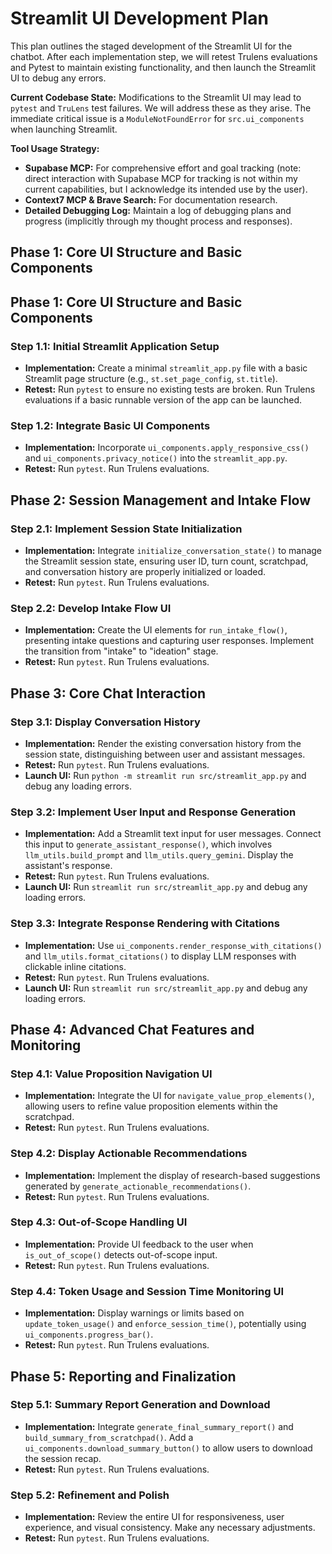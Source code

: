 # Streamlit UI Development Plan

This plan outlines the staged development of the Streamlit UI for the chatbot. After each implementation step, we will retest Trulens evaluations and Pytest to maintain existing functionality, and then launch the Streamlit UI to debug any errors.

**Current Codebase State:**
Modifications to the Streamlit UI may lead to `pytest` and `TruLens` test failures. We will address these as they arise. The immediate critical issue is a `ModuleNotFoundError` for `src.ui_components` when launching Streamlit.

**Tool Usage Strategy:**
*   **Supabase MCP:** For comprehensive effort and goal tracking (note: direct interaction with Supabase MCP for tracking is not within my current capabilities, but I acknowledge its intended use by the user).
*   **Context7 MCP & Brave Search:** For documentation research.
*   **Detailed Debugging Log:** Maintain a log of debugging plans and progress (implicitly through my thought process and responses).

## Phase 1: Core UI Structure and Basic Components

## Phase 1: Core UI Structure and Basic Components

### Step 1.1: Initial Streamlit Application Setup
*   **Implementation:** Create a minimal `streamlit_app.py` file with a basic Streamlit page structure (e.g., `st.set_page_config`, `st.title`).
*   **Retest:** Run `pytest` to ensure no existing tests are broken. Run Trulens evaluations if a basic runnable version of the app can be launched.

### Step 1.2: Integrate Basic UI Components
*   **Implementation:** Incorporate `ui_components.apply_responsive_css()` and `ui_components.privacy_notice()` into the `streamlit_app.py`.
*   **Retest:** Run `pytest`. Run Trulens evaluations.

## Phase 2: Session Management and Intake Flow

### Step 2.1: Implement Session State Initialization
*   **Implementation:** Integrate `initialize_conversation_state()` to manage the Streamlit session state, ensuring user ID, turn count, scratchpad, and conversation history are properly initialized or loaded.
*   **Retest:** Run `pytest`. Run Trulens evaluations.

### Step 2.2: Develop Intake Flow UI
*   **Implementation:** Create the UI elements for `run_intake_flow()`, presenting intake questions and capturing user responses. Implement the transition from "intake" to "ideation" stage.
*   **Retest:** Run `pytest`. Run Trulens evaluations.

## Phase 3: Core Chat Interaction

### Step 3.1: Display Conversation History
*   **Implementation:** Render the existing conversation history from the session state, distinguishing between user and assistant messages.
*   **Retest:** Run `pytest`. Run Trulens evaluations.
*   **Launch UI:** Run `python -m streamlit run src/streamlit_app.py` and debug any loading errors.

### Step 3.2: Implement User Input and Response Generation
*   **Implementation:** Add a Streamlit text input for user messages. Connect this input to `generate_assistant_response()`, which involves `llm_utils.build_prompt` and `llm_utils.query_gemini`. Display the assistant's response.
*   **Retest:** Run `pytest`. Run Trulens evaluations.
*   **Launch UI:** Run `streamlit run src/streamlit_app.py` and debug any loading errors.

### Step 3.3: Integrate Response Rendering with Citations
*   **Implementation:** Use `ui_components.render_response_with_citations()` and `llm_utils.format_citations()` to display LLM responses with clickable inline citations.
*   **Retest:** Run `pytest`. Run Trulens evaluations.
*   **Launch UI:** Run `streamlit run src/streamlit_app.py` and debug any loading errors.

## Phase 4: Advanced Chat Features and Monitoring

### Step 4.1: Value Proposition Navigation UI
*   **Implementation:** Integrate the UI for `navigate_value_prop_elements()`, allowing users to refine value proposition elements within the scratchpad.
*   **Retest:** Run `pytest`. Run Trulens evaluations.

### Step 4.2: Display Actionable Recommendations
*   **Implementation:** Implement the display of research-based suggestions generated by `generate_actionable_recommendations()`.
*   **Retest:** Run `pytest`. Run Trulens evaluations.

### Step 4.3: Out-of-Scope Handling UI
*   **Implementation:** Provide UI feedback to the user when `is_out_of_scope()` detects out-of-scope input.
*   **Retest:** Run `pytest`. Run Trulens evaluations.

### Step 4.4: Token Usage and Session Time Monitoring UI
*   **Implementation:** Display warnings or limits based on `update_token_usage()` and `enforce_session_time()`, potentially using `ui_components.progress_bar()`.
*   **Retest:** Run `pytest`. Run Trulens evaluations.

## Phase 5: Reporting and Finalization

### Step 5.1: Summary Report Generation and Download
*   **Implementation:** Integrate `generate_final_summary_report()` and `build_summary_from_scratchpad()`. Add a `ui_components.download_summary_button()` to allow users to download the session recap.
*   **Retest:** Run `pytest`. Run Trulens evaluations.

### Step 5.2: Refinement and Polish
*   **Implementation:** Review the entire UI for responsiveness, user experience, and visual consistency. Make any necessary adjustments.
*   **Retest:** Run `pytest`. Run Trulens evaluations.